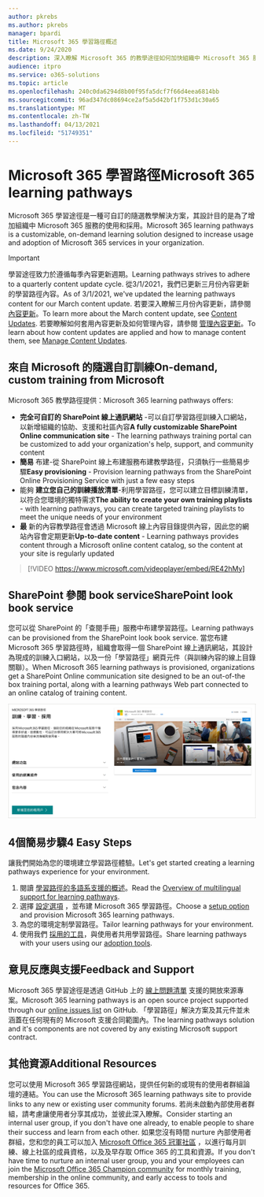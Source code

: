 ```yaml
---
author: pkrebs
ms.author: pkrebs
manager: bpardi
title: Microsoft 365 學習路徑概述
ms.date: 9/24/2020
description: 深入瞭解 Microsoft 365 的教學途徑如何加快組織中 Microsoft 365 服務的使用和採用。 學習路徑包括自訂的 SharePoint 線上網頁元件，以及可輕鬆布建至您的 Microsoft 365 租使用者的新式 SharePoint 線上通訊訓練網站。
audience: itpro
ms.service: o365-solutions
ms.topic: article
ms.openlocfilehash: 240c0da6294d8b00f95fa5dcf7f66d4eea6814bb
ms.sourcegitcommit: 96ad347dc08694ce2af5a5d42bf1f753d1c30a65
ms.translationtype: MT
ms.contentlocale: zh-TW
ms.lasthandoff: 04/13/2021
ms.locfileid: "51749351"
---
```

# <a name="microsoft-365-learning-pathways"></a><span data-ttu-id="538b4-104">Microsoft 365 學習路徑</span><span class="sxs-lookup"><span data-stu-id="538b4-104">Microsoft 365 learning pathways</span></span> 
<span data-ttu-id="538b4-105">Microsoft 365 學習途徑是一種可自訂的隨選教學解決方案，其設計目的是為了增加組織中 Microsoft 365 服務的使用和採用。</span><span class="sxs-lookup"><span data-stu-id="538b4-105">Microsoft 365 learning pathways is a customizable, on-demand learning solution designed to increase usage and adoption of Microsoft 365 services in your organization.</span></span>    

> [!IMPORTANT]
> <span data-ttu-id="538b4-106">學習途徑致力於遵循每季內容更新週期。</span><span class="sxs-lookup"><span data-stu-id="538b4-106">Learning pathways strives to adhere to a quarterly content update cycle.</span></span> <span data-ttu-id="538b4-107">從3/1/2021，我們已更新三月份內容更新的學習路徑內容。</span><span class="sxs-lookup"><span data-stu-id="538b4-107">As of 3/1/2021, we've updated the learning pathways content for our March content update.</span></span> <span data-ttu-id="538b4-108">若要深入瞭解三月份內容更新，請參閱 [內容更新](custom_contentupdates.md)。</span><span class="sxs-lookup"><span data-stu-id="538b4-108">To learn more about the March content update, see [Content Updates](custom_contentupdates.md).</span></span> <span data-ttu-id="538b4-109">若要瞭解如何套用內容更新及如何管理內容，請參閱 [管理內容更新](custom_contentupdatesmanage.md)。</span><span class="sxs-lookup"><span data-stu-id="538b4-109">To learn about how content updates are applied and how to manage content them, see [Manage Content Updates](custom_contentupdatesmanage.md).</span></span>  

## <a name="on-demand-custom-training-from-microsoft"></a><span data-ttu-id="538b4-110">來自 Microsoft 的隨選自訂訓練</span><span class="sxs-lookup"><span data-stu-id="538b4-110">On-demand, custom training from Microsoft</span></span>

<span data-ttu-id="538b4-111">Microsoft 365 教學路徑提供：</span><span class="sxs-lookup"><span data-stu-id="538b4-111">Microsoft 365 learning pathways offers:</span></span>

- <span data-ttu-id="538b4-112">**完全可自訂的 SharePoint 線上通訊網站** -可以自訂學習路徑訓練入口網站，以新增組織的協助、支援和社區內容</span><span class="sxs-lookup"><span data-stu-id="538b4-112">**A fully customizable SharePoint Online communication site** - The learning pathways training portal can be customized to add your organization's help, support, and community content</span></span>
- <span data-ttu-id="538b4-113">**簡易** 布建-從 SharePoint 線上布建服務布建教學路徑，只須執行一些簡易步驟</span><span class="sxs-lookup"><span data-stu-id="538b4-113">**Easy provisioning** - Provision learning pathways from the SharePoint Online Provisioning Service with just a few easy steps</span></span>
- <span data-ttu-id="538b4-114">能夠 **建立您自己的訓練播放清單**-利用學習路徑，您可以建立目標訓練清單，以符合您環境的獨特需求</span><span class="sxs-lookup"><span data-stu-id="538b4-114">**The ability to create your own training playlists** - with learning pathways, you can create targeted training playlists to meet the unique needs of your environment</span></span>
- <span data-ttu-id="538b4-115">**最** 新的內容教學路徑會透過 Microsoft 線上內容目錄提供內容，因此您的網站內容會定期更新</span><span class="sxs-lookup"><span data-stu-id="538b4-115">**Up-to-date content** - Learning pathways provides content through a Microsoft online content catalog, so the content at your site is regularly updated</span></span>

> [!VIDEO https://www.microsoft.com/videoplayer/embed/RE42hMy]

## <a name="sharepoint-look-book-service"></a><span data-ttu-id="538b4-116">SharePoint 參閱 book service</span><span class="sxs-lookup"><span data-stu-id="538b4-116">SharePoint look book service</span></span>
<span data-ttu-id="538b4-117">您可以從 SharePoint 的「查閱手冊」服務中布建學習路徑。</span><span class="sxs-lookup"><span data-stu-id="538b4-117">Learning pathways can be provisioned from the SharePoint look book service.</span></span> <span data-ttu-id="538b4-118">當您布建 Microsoft 365 學習路徑時，組織會取得一個 SharePoint 線上通訊網站，其設計為現成的訓練入口網站，以及一份「學習路徑」網頁元件（與訓練內容的線上目錄關聯）。</span><span class="sxs-lookup"><span data-stu-id="538b4-118">When Microsoft 365 learning pathways is provisioned, organizations get a SharePoint Online communication site designed to be an out-of-the box training portal, along with a learning pathways Web part connected to an online catalog of training content.</span></span> 

![SharePoint 查看圖書布建頁面](media/cg-provision.png)

## <a name="4-easy-steps"></a><span data-ttu-id="538b4-120">4個簡易步驟</span><span class="sxs-lookup"><span data-stu-id="538b4-120">4 Easy Steps</span></span>
<span data-ttu-id="538b4-121">讓我們開始為您的環境建立學習路徑體驗。</span><span class="sxs-lookup"><span data-stu-id="538b4-121">Let's get started creating a learning pathways experience for your environment.</span></span>
1. <span data-ttu-id="538b4-122">閱讀 [學習路徑的多語系支援的概述](custom_overview_ml.md)。</span><span class="sxs-lookup"><span data-stu-id="538b4-122">Read the [Overview of multilingual support for learning pathways](custom_overview_ml.md).</span></span> 
2. <span data-ttu-id="538b4-123">選擇 [設定選項](custom_setupoptions.md) ，並布建 Microsoft 365 學習路徑。</span><span class="sxs-lookup"><span data-stu-id="538b4-123">Choose a [setup option](custom_setupoptions.md) and provision Microsoft 365 learning pathways.</span></span>  
3. <span data-ttu-id="538b4-124">為您的環境定制學習路徑。</span><span class="sxs-lookup"><span data-stu-id="538b4-124">Tailor learning pathways for your environment.</span></span>
4. <span data-ttu-id="538b4-125">使用我們 [採用的工具](driveadoption.md)，與使用者共用學習路徑。</span><span class="sxs-lookup"><span data-stu-id="538b4-125">Share learning pathways with your users using our [adoption tools](driveadoption.md).</span></span>

## <a name="feedback-and-support"></a><span data-ttu-id="538b4-126">意見反應與支援</span><span class="sxs-lookup"><span data-stu-id="538b4-126">Feedback and Support</span></span>

<span data-ttu-id="538b4-127">Microsoft 365 學習途徑是透過 GitHub 上的 [線上問題清單](https://aka.ms/CustomLearningHelp) 支援的開放來源專案。</span><span class="sxs-lookup"><span data-stu-id="538b4-127">Microsoft 365 learning pathways is an open source project supported through our [online issues list](https://aka.ms/CustomLearningHelp) on GitHub.</span></span> <span data-ttu-id="538b4-128">「學習路徑」解決方案及其元件並未涵蓋在任何現有的 Microsoft 支援合同範圍內。</span><span class="sxs-lookup"><span data-stu-id="538b4-128">The learning pathways solution and it's components are not covered by any existing Microsoft support contract.</span></span>  

## <a name="additional-resources"></a><span data-ttu-id="538b4-129">其他資源</span><span class="sxs-lookup"><span data-stu-id="538b4-129">Additional Resources</span></span>
<span data-ttu-id="538b4-130">您可以使用 Microsoft 365 學習路徑網站，提供任何新的或現有的使用者群組論壇的連結。</span><span class="sxs-lookup"><span data-stu-id="538b4-130">You can use the Microsoft 365 learning pathways site to provide links to any new or existing user community forums.</span></span> <span data-ttu-id="538b4-131">若尚未啟動內部使用者群組，請考慮讓使用者分享其成功，並彼此深入瞭解。</span><span class="sxs-lookup"><span data-stu-id="538b4-131">Consider starting an internal user group, if you don't have one already, to enable people to share their success and learn from each other.</span></span>  <span data-ttu-id="538b4-132">如果您沒有時間 nurture 內部使用者群組，您和您的員工可以加入 [Microsoft Office 365 冠軍社區](https://aka.ms/O365Champions) ，以進行每月訓練、線上社區的成員資格，以及及早存取 Office 365 的工具和資源。</span><span class="sxs-lookup"><span data-stu-id="538b4-132">If you don't have time to nurture an internal user group, you and your employees can join the [Microsoft Office 365 Champion community](https://aka.ms/O365Champions) for monthly training, membership in the online community, and early access to tools and resources for Office 365.</span></span>
